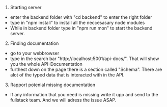 1. Starting server

- enter the backend folder with "cd backend" to enter the right folder
- type in "npm install" to install all the neccesasary node modules
- While in backend folder type in "npm run mon" to start the backend server.

2. Finding documentation

- go to your webbrowser
- type in the search bar "http://localhost:5001/api-docs/". That will show you the whole API-Documentation
- furthest down on the page there is a section called "Schema". There are alot of the typed data that is interacted with in the API.

3. Rapport potenial missing documentation

- If any information that you need is missing write it upp and send to the fullstack team. And we will adress the issue ASAP.
